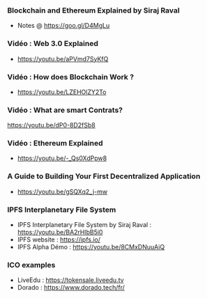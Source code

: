 ### Blockchain and Ethereum Explained by Siraj Raval
- Notes @ https://goo.gl/D4MgLu

### Vidéo : Web 3.0 Explained 
- https://youtu.be/aPVmd7SyKfQ

### Vidéo : How does Blockchain Work ? 
- https://youtu.be/LZEHOlZY2To

### Vidéo : What are smart Contrats?  
https://youtu.be/dP0-8D2fSb8

### Vidéo : Ethereum Explained
- https://youtu.be/-_Qs0XdPpw8

### A Guide to Building Your First Decentralized Application
- https://youtu.be/gSQXq2_j-mw

### IPFS Interplanetary File System
- IPFS Interplanetary File System by Siraj Raval : https://youtu.be/BA2rHlbB5i0
- IPFS website : https://ipfs.io/
- IPFS Alpha Démo : https://youtu.be/8CMxDNuuAiQ

### ICO examples 
- LiveEdu : https://tokensale.liveedu.tv 
- Dorado : https://www.dorado.tech/fr/




